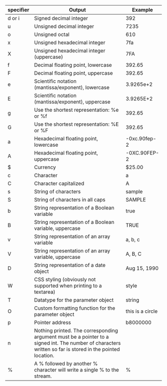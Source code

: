 
| specifier | Output | Example |
|-----------|--------|---------|
| d or i | Signed decimal integer | 392 |
| u | Unsigned decimal integer | 7235 |
| o | Unsigned octal | 610 |
| x | Unsigned hexadecimal integer | 7fa|
| X | Unsigned hexadecimal integer (uppercase) | 7FA|
| f | Decimal floating point, lowercase | 392.65 |
| F | Decimal floating point, uppercase | 392.65 |
| e | Scientific notation (mantissa/exponent), lowercase | 3.9265e+2 |
| E | Scientific notation (mantissa/exponent), uppercase | 3.9265E+2 |
| g | Use the shortest representation: %e or %f | 392.65 |
| G | Use the shortest representation: %E or %F | 392.65 |
| a | Hexadecimal floating point, lowercase | -0xc.90fep-2 |
| A | Hexadecimal floating point, uppercase | -0XC.90FEP-2 |
| \$ | Currency | \$25.00|
| c | Character | a  |
| C | Character capitalized | A  |
| s | String of characters  | sample |
| S | String of characters in all caps | SAMPLE |
| b | String representation of a Boolean variable | true   |
| B | String representation of a Boolean variable, uppercase | TRUE |
| v | String representation of an array variable | a, b, c|
| V | String representation of an array variable, uppercase | A, B, C|
| D | String representation of a date object | Aug 15, 1990 |
| W | CSS styling (obviously not supported when printing to a textarea) | style |
| T | Datatype for the parameter object | string |
| O | Custom formatting function for the parameter object | this is a circle |
| p | Pointer address | b8000000 |
| n | Nothing printed. The corresponding argument must be a pointer to a signed int. The number of characters written so far is stored  in the pointed location. | |
| % | A % followed by another % character will write a single % to the stream. | % |
